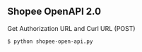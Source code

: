 ## Shopee OpenAPI 2.0


Get Authorization URL and Curl URL (POST)
```
$ python shopee-open-api.py
```

